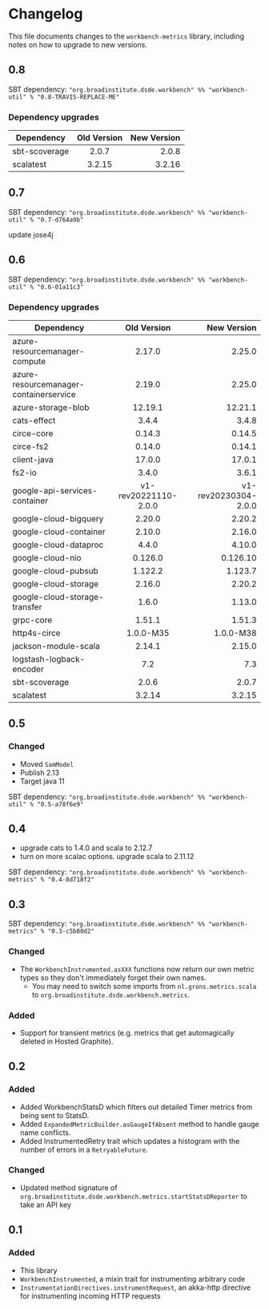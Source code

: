 # Changelog

This file documents changes to the `workbench-metrics` library, including notes on how to upgrade to new versions.

## 0.8

SBT dependency: `"org.broadinstitute.dsde.workbench" %% "workbench-util" % "0.8-TRAVIS-REPLACE-ME"`

### Dependency upgrades
| Dependency   |     Old Version      |          New Version |
|----------|:--------------------:|---------------------:|
| sbt-scoverage |        2.0.7         |                2.0.8 |
| scalatest |        3.2.15        |               3.2.16 |

## 0.7

SBT dependency: `"org.broadinstitute.dsde.workbench" %% "workbench-util" % "0.7-d764a9b"`

update jose4j

## 0.6

SBT dependency: `"org.broadinstitute.dsde.workbench" %% "workbench-util" % "0.6-01a11c3"`

### Dependency upgrades
| Dependency   |      Old Version      |          New Version |
|----------|:-------------:|---------------------:|
| azure-resourcemanager-compute |  2.17.0 |               2.25.0 |
| azure-resourcemanager-containerservice |  2.19.0 |               2.25.0 |
| azure-storage-blob |  12.19.1 |              12.21.1 |
| cats-effect |  3.4.4 |                3.4.8 |
| circe-core |  0.14.3 |               0.14.5 |
| circe-fs2 |  0.14.0 |               0.14.1 |
| client-java |  17.0.0 |               17.0.1 |
| fs2-io |  3.4.0 |                3.6.1 |
| google-api-services-container |  v1-rev20221110-2.0.0 | v1-rev20230304-2.0.0 |
| google-cloud-bigquery |  2.20.0 |               2.20.2 |
| google-cloud-container |  2.10.0 |               2.16.0 |
| google-cloud-dataproc |  4.4.0 |               4.10.0 |
| google-cloud-nio |  0.126.0 |             0.126.10 |
| google-cloud-pubsub |  1.122.2 |              1.123.7 |
| google-cloud-storage |  2.16.0 |               2.20.2 |
| google-cloud-storage-transfer |  1.6.0 |               1.13.0 |
| grpc-core |  1.51.1 |               1.51.3 |
| http4s-circe |  1.0.0-M35 |            1.0.0-M38 |
| jackson-module-scala |  2.14.1 |               2.15.0 |
| logstash-logback-encoder |  7.2 |                  7.3 |
| sbt-scoverage |  2.0.6 |                2.0.7 |
| scalatest |  3.2.14 |               3.2.15 |

## 0.5

### Changed
- Moved `SamModel`
- Publish 2.13
- Target java 11

SBT dependency: `"org.broadinstitute.dsde.workbench" %% "workbench-util" % "0.5-a78f6e9"`

## 0.4
- upgrade cats to 1.4.0 and scala to 2.12.7
- turn on more scalac options. upgrade scala to 2.11.12

SBT dependency: `"org.broadinstitute.dsde.workbench" %% "workbench-metrics" % "0.4-8d718f2"`

## 0.3

SBT dependency: `"org.broadinstitute.dsde.workbench" %% "workbench-metrics" % "0.3-c5b80d2"`

### Changed

- The `WorkbenchInstrumented.asXXX` functions now return our own metric types so they don't immediately forget their own names.
  - You may need to switch some imports from `nl.grons.metrics.scala` to `org.broadinstitute.dsde.workbench.metrics`.

### Added

- Support for transient metrics (e.g. metrics that get automagically deleted in Hosted Graphite).

## 0.2

### Added

- Added WorkbenchStatsD which filters out detailed Timer metrics from being sent to StatsD.
- Added `ExpandedMetricBuilder.asGaugeIfAbsent` method to handle gauge name conflicts.
- Added InstrumentedRetry trait which updates a histogram with the number of errors in a `RetryableFuture`.

### Changed

- Updated method signature of `org.broadinstitute.dsde.workbench.metrics.startStatsDReporter` to take an API key

## 0.1

### Added

- This library
- `WorkbenchInstrumented`, a mixin trait for instrumenting arbitrary code
- `InstrumentationDirectives.instrumentRequest`, an akka-http directive for instrumenting incoming HTTP requests
